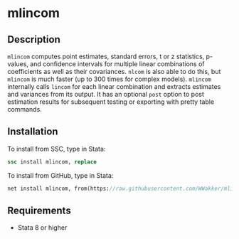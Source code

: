 # mlincom

## Description
`mlincom` computes point estimates, standard errors, t or z statistics, p-values, and confidence intervals for multiple linear combinations of coefficients as well as their covariances. `nlcom` is also able to do this, but `mlincom` is much faster (up to 300 times for complex models). `mlincom` internally calls `lincom` for each linear combination and extracts estimates and variances from its output. It has an optional `post` option to post estimation results for subsequent testing or exporting with pretty table commands. 

## Installation
To install from SSC, type in Stata:
```Stata
ssc install mlincom, replace
```

To install from GitHub, type in Stata:
```Stata
net install mlincom, from(https://raw.githubusercontent.com/WWakker/mlincom/master/) replace
```

## Requirements
* Stata 8 or higher
